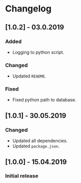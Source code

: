 # Changelog

## [1.0.2] - 03.0.2019

### Added
- Logging to python script.

### Changed
- Updated `README`.

### Fixed
- Fixed python path to database.

## [1.0.1] - 30.05.2019

### Changed
- Updated all dependencies.
- Updated `package.json`.


## [1.0.0] - 15.04.2019

### Initial release